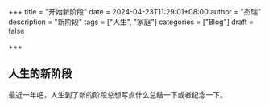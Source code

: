 +++
title = "开始新阶段"
date = 2024-04-23T11:29:01+08:00
author = "杰瑞"
description = "新阶段"
tags = ["人生", "家庭"]
categories = ["Blog"]
draft = false

+++

## 人生的新阶段

最近一年吧，人生到了新的阶段总想写点什么总结一下或者纪念一下。
